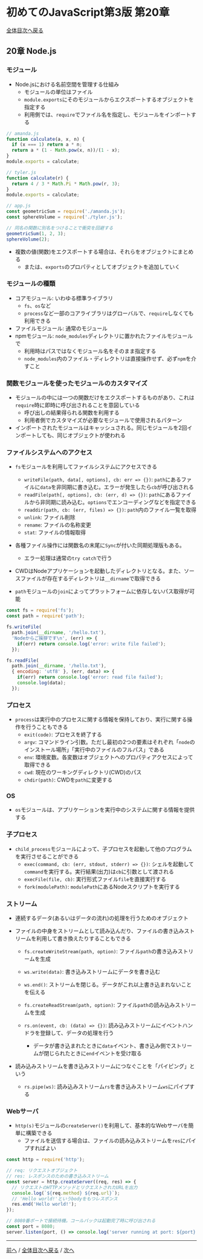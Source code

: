 # 初めてのJavaScript第3版 第20章
[全体目次へ戻る](index.md)

## 20章 Node.js
### モジュール
- Node.jsにおける名前空間を管理する仕組み
  + モジュールの単位はファイル
  + `module.exports`にそのモジュールからエクスポートするオブジェクトを指定する
  + 利用側では、`require`でファイル名を指定し、モジュールをインポートする

```js
// amanda.js
function calculate(a, x, n) {
  if (x === 1) return a * n;
  return a * (1 - Math.pow(x, n))/(1 - x);
}
module.exports = calculate;

// tyler.js
function calculate(r) {
  return 4 / 3 * Math.Pi * Math.pow(r, 3);
}
module.exports = calculate;

// app.js
const geometricSum = require('./amanda.js');
const sphereVolume = require('./tyler.js');

// 同名の関数に別名をつけることで衝突を回避する
geometricSum(1, 2, 3);
sphereVolume(2);
```

- 複数の値(関数)をエクスポートする場合は、それらをオブジェクトにまとめる
  + または、`exports`のプロパティとしてオブジェクトを追加していく

### モジュールの種類
- コアモジュール: いわゆる標準ライブラリ
  + `fs`、`os`など
  + `process`など一部のコアライブラリはグローバルで、`require`しなくても利用できる
- ファイルモジュール: 通常のモジュール
- npmモジュール: `node_modules`ディレクトリに置かれたファイルモジュールで
  + 利用時はパスではなくモジュール名をそのまま指定する
  + `node_modules`内のファイル・ディレクトリは直接操作せず、必ず`npm`を介すこと

### 関数モジュールを使ったモジュールのカスタマイズ
- モジュールの中には一つの関数だけをエクスポートするものがあり、これは`require`時に即時に呼び出されることを意図している
  + 呼び出しの結果得られる関数を利用する
  + 利用者側でカスタマイズが必要なモジュールで使用されるパターン
- インポートされたモジュールはキャッシュされる。同じモジュールを2回インポートしても、同じオブジェクトが使われる

### ファイルシステムへのアクセス
- `fs`モジュールを利用してファイルシステムにアクセスできる
  + `writeFile(path, data[, options], cb: err => {})`: `path`にあるファイルに`data`を非同期に書き込む。エラーが発生したら`cb`が呼び出される
  + `readFile(path[, options], cb: (err, d) => {})`: `path`にあるファイルから非同期に読み込む。`options`でエンコーディングなどを指定できる
  + `readdir(path, cb: (err, files) => {})`: `path`内のファイル一覧を取得
  + `unlink`: ファイル削除
  + `rename`: ファイルの名称変更
  + `stat`: ファイルの情報取得

- 各種ファイル操作には関数名の末尾に`Sync`が付いた同期処理版もある。
  + エラー処理は通常の`try catch`で行う
- CWDはNodeアプリケーションを起動したディレクトリとなる。また、ソースファイルが存在するディレクトリは`__dirname`で取得できる
- `path`モジュールの`join`によってプラットフォームに依存しないパス取得が可能

```js
const fs = require('fs');
const path = require('path');

fs.writeFile(
  path.join(__dirname, '/hello.txt'),
  'Nodeからご挨拶です\n', (err) => {
    if(err) return console.log('error: write file failed');
  });

fs.readFile(
  path.join(__dirname, '/hello.txt'),
  { encoding: 'utf8' }, (err, data) => {
    if(err) return console.log('error: read file failed');
    console.log(data);
  });
```

### プロセス
- `process`は実行中のプロセスに関する情報を保持しており、実行に関する操作を行うこともできる
  + `exit(code)`: プロセスを終了する
  + `argv`: コマンドライン引数。ただし最初の2つの要素はそれぞれ「`node`のインストール場所」「実行中のファイルのフルパス」である
  + `env`: 環境変数。各変数はオブジェクトへのプロパティアクセスによって取得できる
  + `cwd`: 現在のワーキングディレクトリ(CWD)のパス
  + `chdir(path)`: CWDを`path`に変更する

### OS
- `os`モジュールは、アプリケーションを実行中のシステムに関する情報を提供する

### 子プロセス
- `child_process`モジュールによって、子プロセスを起動して他のプログラムを実行させることができる
  + `exec(command, cb: (err, stdout, stderr) => {})`: シェルを起動して`command`を実行する。実行結果(出力)は`cb`に引数として渡される
  + `execFile(file, cb)`: 実行形式ファイル`file`を直接実行する
  + `fork(modulePath)`: `modulePath`にあるNodeスクリプトを実行する

### ストリーム
- 連続するデータ(あるいはデータの流れ)の処理を行うためのオブジェクト
- ファイルの中身をストリームとして読み込んだり、ファイルの書き込みストリームを利用して書き換えたりすることもできる
  + `fs.createWriteStream(path, option)`: ファイル`path`の書き込みストリームを生成
  + `ws.write(data)`: 書き込みストリームにデータを書き込む
  + `ws.end()`: ストリームを閉じる。データがこれ以上書き込まれないことを伝える

  + `fs.createReadStream(path, option)`: ファイル`path`の読み込みストリームを生成
  + `rs.on(event, cb: (data) => {})`: 読み込みストリームにイベントハンドラを登録して、データの処理を行う
    * データが書き込まれたときに`data`イベント、書き込み側でストリームが閉じられたときに`end`イベントを受け取る

- 読み込みストリームを書き込みストリームにつなぐことを「パイピング」という
  + `rs.pipe(ws)`: 読み込みストリーム`rs`を書き込みストリーム`ws`にパイプする

### Webサーバ
- `http(s)`モジュールの`createServer()`を利用して、基本的なWebサーバを簡単に構築できる
  + ファイルを送信する場合は、ファイルの読み込みストリームを`res`にパイプすればよい

```js
const http = require('http');

// req: リクエストオブジェクト
// res: レスポンスのための書き込みストリーム
const server = http.createServer((req, res) => {
  // リクエストのHTTPメソッドとリクエストされたURLを出力
  console.log(`${req.method} ${req.url}`);
  // 'Hello world!'というbodyをもつレスポンス
  res.end('Hello world!');
});

// 8080番ポートで接続待機。コールバックは起動完了時に呼び出される
const port = 8080;
server.listen(port, () => console.log('server running at port: ${port}'));
```

***

[前へ](c18.md) /
[全体目次へ戻る](index.md) /
[次へ](c21.md)
